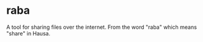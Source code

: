 # raba

A tool for sharing files over the internet. From the word "raba" which means "share" in Hausa.